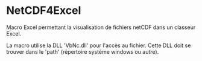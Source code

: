 # NetCDF4Excel

Macro Excel permettant la visualisation de fichiers netCDF dans un classeur Excel.

La macro utilise la DLL 'VbNc.dll' pour l'accès au fichier. Cette DLL doit se trouver dans le 'path' (répertoire système windows ou autre).

